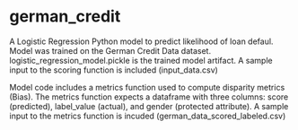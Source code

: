 # german_credit
A Logistic Regression Python model to predict likelihood of loan defaul.
Model was trained on the German Credit Data dataset.
logistic_regression_model.pickle is the trained model artifact.
A sample input to the scoring function is included (input_data.csv)

Model code includes a metrics function used to compute disparity metrics (Bias).
The metrics function expects a dataframe with three columns: score (predicted), label_value (actual), and gender (protected attribute).
A sample input to the metrics function is incuded (german_data_scored_labeled.csv)
